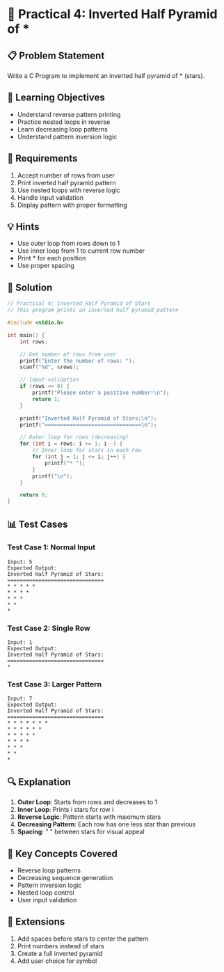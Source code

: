 # 🎯 Practical 4: Inverted Half Pyramid of *

## 📋 Problem Statement

Write a C Program to implement an inverted half pyramid of * (stars).

## 🎯 Learning Objectives

- Understand reverse pattern printing
- Practice nested loops in reverse
- Learn decreasing loop patterns
- Understand pattern inversion logic

## 📝 Requirements

1. Accept number of rows from user
2. Print inverted half pyramid pattern
3. Use nested loops with reverse logic
4. Handle input validation
5. Display pattern with proper formatting

## 💡 Hints

- Use outer loop from rows down to 1
- Use inner loop from 1 to current row number
- Print * for each position
- Use proper spacing

## 🔧 Solution

```c
// Practical 4: Inverted Half Pyramid of Stars
// This program prints an inverted half pyramid pattern

#include <stdio.h>

int main() {
    int rows;

    // Get number of rows from user
    printf("Enter the number of rows: ");
    scanf("%d", &rows);

    // Input validation
    if (rows <= 0) {
        printf("Please enter a positive number!\n");
        return 1;
    }

    printf("Inverted Half Pyramid of Stars:\n");
    printf("===============================\n");

    // Outer loop for rows (decreasing)
    for (int i = rows; i >= 1; i--) {
        // Inner loop for stars in each row
        for (int j = 1; j <= i; j++) {
            printf("* ");
        }
        printf("\n");
    }

    return 0;
}
```

## 📊 Test Cases

### Test Case 1: Normal Input
```
Input: 5
Expected Output:
Inverted Half Pyramid of Stars:
===============================
* * * * *
* * * *
* * *
* *
*
```

### Test Case 2: Single Row
```
Input: 1
Expected Output:
Inverted Half Pyramid of Stars:
===============================
*
```

### Test Case 3: Larger Pattern
```
Input: 7
Expected Output:
Inverted Half Pyramid of Stars:
===============================
* * * * * * *
* * * * * *
* * * * *
* * * *
* * *
* *
*
```

## 🔍 Explanation

1. **Outer Loop**: Starts from rows and decreases to 1
2. **Inner Loop**: Prints i stars for row i
3. **Reverse Logic**: Pattern starts with maximum stars
4. **Decreasing Pattern**: Each row has one less star than previous
5. **Spacing**: " " between stars for visual appeal

## 🎯 Key Concepts Covered

- Reverse loop patterns
- Decreasing sequence generation
- Pattern inversion logic
- Nested loop control
- User input validation

## 🚀 Extensions

1. Add spaces before stars to center the pattern
2. Print numbers instead of stars
3. Create a full inverted pyramid
4. Add user choice for symbol